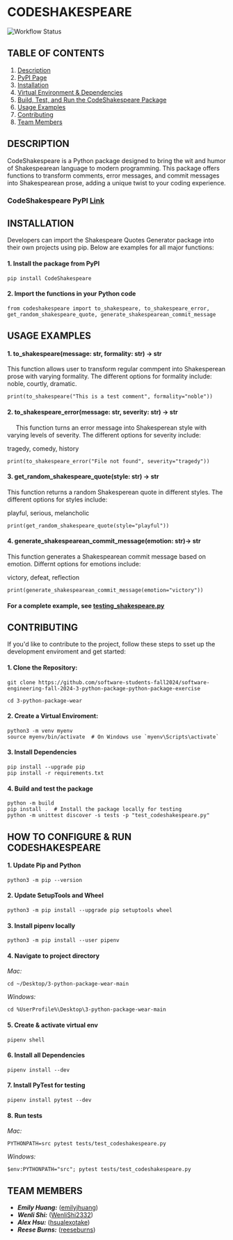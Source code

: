 # CODESHAKESPEARE

![Workflow Status](https://github.com/software-students-fall2024/3-python-package-wear/actions/workflows/event-logger.yml/badge.svg)

## TABLE OF CONTENTS
1. [Description](#description)
2. [PyPI Page](#pypi-page)
3. [Installation](#installation)
4. [Virtual Environment & Dependencies](#virtual-environment--dependencies)
5. [Build, Test, and Run the CodeShakespeare Package](#build-test-and-run-the-codeshakespeare-package)
6. [Usage Examples](#usage-examples)
7. [Contributing](#contributing)
8. [Team Members](#team-members)

## DESCRIPTION

CodeShakespeare is a Python package designed to bring the wit and humor of Shakespearean language to modern programming. This package offers functions to transform comments, error messages, and commit messages into Shakespearean prose, adding a unique twist to your coding experience. 

### CodeShakespeare PyPI [Link](https://pypi.org/project/CodeShakespeare/)

## INSTALLATION
Developers can import the Shakespeare Quotes Generator package into their own projects using pip. Below are examples for all major functions:

#### 1. Install the package from PyPI
```
pip install CodeShakespeare
```

#### 2. Import the functions in your Python code
```
from codeshakespeare import to_shakespeare, to_shakespeare_error, get_random_shakespeare_quote, generate_shakespearean_commit_message
```

## USAGE EXAMPLES

#### 1. to_shakespeare(message: str, formality: str) -> str

This function allows user to transform regular commpent into Shakesperean prose with varying formality. The different options for formality include: 
    
noble, courtly, dramatic.
```
print(to_shakespeare("This is a test comment", formality="noble"))
```
#### 2. to_shakespeare_error(message: str, severity: str) -> str
    
This function turns an error message into Shakesperean style with varying levels of severity. The different options for severity include:

tragedy, comedy, history
```
print(to_shakespeare_error("File not found", severity="tragedy"))
```

#### 3. get_random_shakespeare_quote(style: str) -> str
This function returns a random Shakesperean quote in different styles. The different options for styles include:

playful, serious, melancholic
```
print(get_random_shakespeare_quote(style="playful"))
```
#### 4. generate_shakespearean_commit_message(emotion: str)-> str
This function generates a Shakespearean commit message based on emotion. Differnt options for emotions include:

victory, defeat, reflection

```
print(generate_shakespearean_commit_message(emotion="victory"))
```

#### For a complete example, see [testing_shakespeare.py](./example_shakespeare.py)


## CONTRIBUTING

If you'd like to contribute to the project, follow these steps to sset up the development enviroment and get started:

#### 1. Clone the Repository:
```
git clone https://github.com/software-students-fall2024/software-engineering-fall-2024-3-python-package-python-package-exercise

cd 3-python-package-wear
```
#### 2. Create a Virtual Enviroment:
```
python3 -m venv myenv
source myenv/bin/activate  # On Windows use `myenv\Scripts\activate`
```

#### 3. Install Dependencies
```
pip install --upgrade pip
pip install -r requirements.txt
```

#### 4. Build and test the package
```
python -m build
pip install .  # Install the package locally for testing
python -m unittest discover -s tests -p "test_codeshakespeare.py"
```

## HOW TO CONFIGURE & RUN CODESHAKESPEARE

#### 1. Update Pip and Python
   ```
   python3 -m pip --version
   ```

#### 2. Update SetupTools and Wheel
   ```
   python3 -m pip install --upgrade pip setuptools wheel
   ```

#### 3. Install pipenv locally
   ```
   python3 -m pip install --user pipenv
   ```

#### 4. Navigate to project directory
   *Mac:* 
   ```
   cd ~/Desktop/3-python-package-wear-main
   ```
   
   *Windows:* 
   ```
   cd %UserProfile%\Desktop\3-python-package-wear-main
   ```

#### 5. Create & activate virtual env
   ```
   pipenv shell
   ```

#### 6. Install all Dependencies
   ```
   pipenv install --dev
   ```

#### 7. Install PyTest for testing
   ```
   pipenv install pytest --dev
   ```

#### 8. Run tests
   
   *Mac:* 
   ```
   PYTHONPATH=src pytest tests/test_codeshakespeare.py
   ```
   
   *Windows:* 
   ```
   $env:PYTHONPATH="src"; pytest tests/test_codeshakespeare.py
   ```

## TEAM MEMBERS

- ***Emily Huang:*** ([emilyjhuang](https://github.com/emilyjhuang))
- ***Wenli Shi:*** ([WenliShi2332](https://github.com/WenliShi2332))
- ***Alex Hsu:*** ([hsualexotake](https://github.com/hsualexotake))
- ***Reese Burns:*** ([reeseburns](https://github.com/reeseburns))
